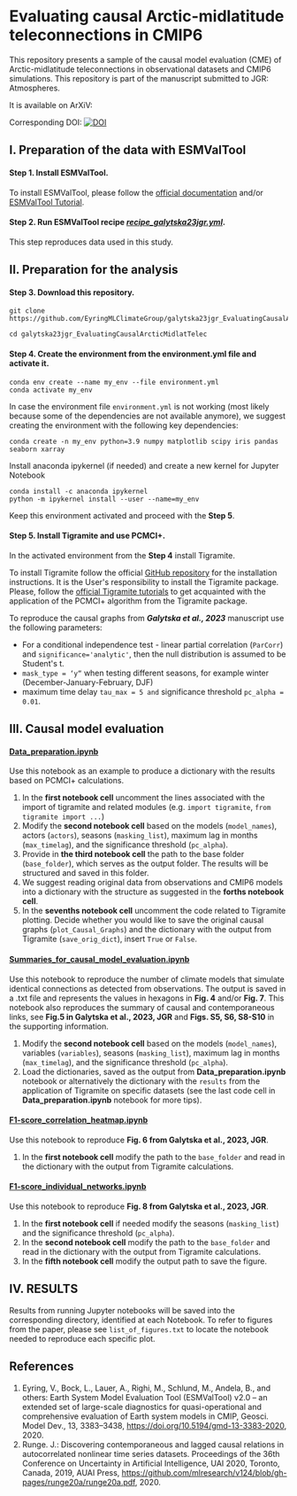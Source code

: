 # Evaluating causal Arctic-midlatitude teleconnections in CMIP6

This repository presents a sample of the causal model evaluation (CME) of Arctic-midlatitude teleconnections in observational datasets and CMIP6 simulations. This repository is part of the manuscript submitted to JGR: Atmospheres.

It is available on ArXiV: 

Corresponding DOI: [![DOI](https://zenodo.org/badge/681083742.svg)](https://zenodo.org/badge/latestdoi/681083742)


## **I. Preparation of the data with ESMValTool**
#### **Step 1.**  Install ESMValTool.
To install ESMValTool, please follow the [official documentation](https://docs.esmvaltool.org/en/latest/quickstart/installation.html) and/or [ESMValTool Tutorial](https://tutorial.esmvaltool.org/). 
#### **Step 2.**  Run ESMValTool recipe [_**recipe_galytska23jgr.yml**_](https://docs.esmvaltool.org/en/latest/recipes/recipe_galytska23jgr.html#recipe-galytska23jgr).

This step reproduces data used in this study. 

## **II. Preparation for the analysis**

#### **Step 3.**  Download this repository.

```
git clone https://github.com/EyringMLClimateGroup/galytska23jgr_EvaluatingCausalArcticMidlatTelec

cd galytska23jgr_EvaluatingCausalArcticMidlatTelec
```

#### **Step 4.** Create the environment from the environment.yml file and activate it.

```
conda env create --name my_env --file environment.yml
conda activate my_env
```
In case the environment file ```environment.yml``` is not working (most likely because some of the dependencies are not available anymore), we suggest creating the environment with the following key dependencies:
```
conda create -n my_env python=3.9 numpy matplotlib scipy iris pandas seaborn xarray
```

Install anaconda ipykernel (if needed) and create a new kernel for Jupyter Notebook

```
conda install -c anaconda ipykernel
python -m ipykernel install --user --name=my_env
```
Keep this environment activated and proceed with the **Step 5**.
#### **Step 5.** Install Tigramite and use PCMCI+.
In the activated environment from the **Step 4** install Tigramite. 

To install Tigramite follow the official [GitHub repository](https://github.com/jakobrunge/tigramite) for the installation instructions. It is the User's responsibility to install the Tigramite package. Please, follow the [official Tigramite tutorials](https://github.com/jakobrunge/tigramite/tree/master/tutorials) to get acquainted with the application of the PCMCI+ algorithm from the Tigramite package. 

To reproduce the causal graphs from **_Galytska et al., 2023_** manuscript use the following parameters:

* For a conditional independence test  - linear partial correlation (`ParCorr`) and `significance='analytic'`, then the null distribution is assumed to be Student's t. 
* `mask_type = ‘y“` when testing different seasons, for example winter (December-January-February, DJF)
* maximum time delay `tau_max = 5 and` significance threshold `pc_alpha = 0.01`. 

## **III. Causal model evaluation**

#### [Data_preparation.ipynb](Data_preparation.ipynb)

Use this notebook as an example to produce a dictionary with the results based on PCMCI+ calculations. 

1. In the **first notebook cell** uncomment the lines associated with the import of tigramite and related modules (e.g. `import tigramite`, `from tigramite import ...`)
2. Modify the **second notebook cell** based on the models (`model_names`), actors (`actors`), seasons (`masking_list`), maximum lag in months (`max_timelag`), and the significance threshold (`pc_alpha`). 
3. Provide in **the third notebook cell** the path to the base folder (`base_folder`), which serves as the output folder. The results will be structured and saved in this folder. 
4. We suggest reading original data from observations and CMIP6 models into a dictionary with the structure as suggested in the **forths notebook cell**.
5. In the **sevenths notebook cell** uncomment the code related to Tigramite plotting.  Decide whether you would like to save the original causal graphs (`plot_Causal_Graphs`) and the dictionary with the output from Tigramite (`save_orig_dict`), insert `True` or `False`. 

#### [Summaries_for_causal_model_evaluation.ipynb](Summaries_for_causal_model_evaluation.ipynb)

Use this notebook to reproduce the number of climate models that simulate identical connections as detected from observations. The output is saved in a .txt file and represents the values in hexagons in **Fig. 4** and/or **Fig. 7**. This notebook also reproduces the summary of causal and contemporaneous links, see **Fig.5 in Galytska et al., 2023, JGR** and **Figs. S5, S6, S8-S10** in the supporting information.

1. Modify the **second notebook cell** based on the models (`model_names`), variables (`variables`), seasons (`masking_list`), maximum lag in months (`max_timelag`), and the significance threshold (`pc_alpha`). 
2. Load the dictionaries, saved as the output from **Data_preparation.ipynb** notebook or alternatively the dictionary with the `results` from the application of Tigramite on specific datasets (see the last code cell in **Data_preparation.ipynb** notebook for more tips). 

#### [F1-score_correlation_heatmap.ipynb](F1-score_correlation_heatmap.ipynb)

Use this notebook to reproduce **Fig. 6 from Galytska et al., 2023, JGR**.

1. In the **first notebook cell** modify the path to the `base_folder` and read in the dictionary with the output from Tigramite calculations.

#### [F1-score_individual_networks.ipynb](F1-score_individual_networks.ipynb)

Use this notebook to reproduce **Fig. 8 from Galytska et al., 2023, JGR**.

1. In the **first notebook cell** if needed modify the seasons (`masking_list`) and the significance threshold (`pc_alpha`). 
2. In the **second notebook cell** modify the path to the `base_folder` and read in the dictionary with the output from Tigramite calculations.
3. In the **fifth notebook cell** modify the output path to save the figure.

## **IV. RESULTS**

Results from running Jupyter notebooks will be saved into the corresponding directory, identified at each Notebook. To refer to figures from the paper, please see `list_of_figures.txt` to locate the notebook needed to reproduce each specific plot. 

## **References**

1. Eyring, V., Bock, L., Lauer, A., Righi, M., Schlund, M., Andela, B., and others: Earth System Model Evaluation Tool (ESMValTool) v2.0 – an extended set of large-scale diagnostics for quasi-operational and comprehensive evaluation of Earth system models in CMIP, Geosci. Model Dev., 13, 3383–3438, <https://doi.org/10.5194/gmd-13-3383-2020>, 2020.
2. Runge. J.: Discovering contemporaneous and lagged causal relations in autocorrelated nonlinear time series datasets. Proceedings of the 36th Conference on Uncertainty in Artificial Intelligence, UAI 2020, Toronto, Canada, 2019, AUAI Press, <https://github.com/mlresearch/v124/blob/gh-pages/runge20a/runge20a.pdf>, 2020.


